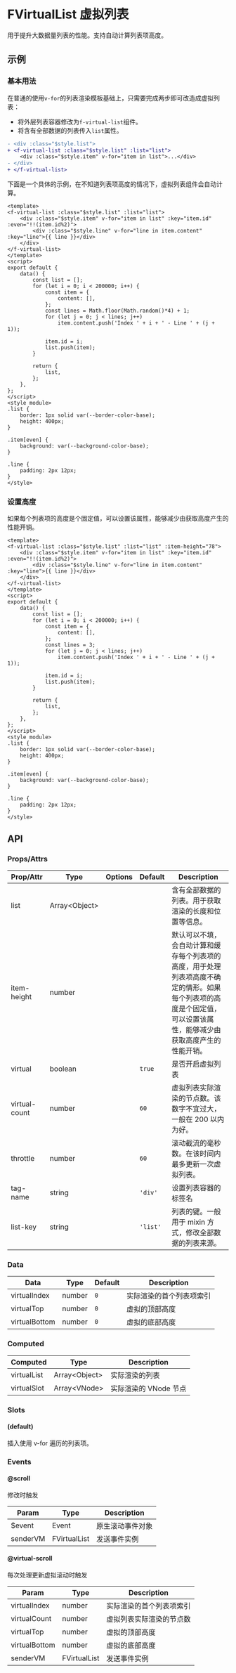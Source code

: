 <!-- 该 README.md 根据 api.yaml 和 docs/*.md 自动生成，为了方便在 GitHub 和 NPM 上查阅。如需修改，请查看源文件 -->

# FVirtualList 虚拟列表

用于提升大数据量列表的性能。支持自动计算列表项高度。

## 示例
### 基本用法

在普通的使用`v-for`的列表渲染模板基础上，只需要完成两步即可改造成虚拟列表：

- 将外层列表容器修改为`f-virtual-list`组件。
- 将含有全部数据的列表传入`list`属性。

``` diff
- <div :class="$style.list">
+ <f-virtual-list :class="$style.list" :list="list">
    <div :class="$style.item" v-for="item in list">...</div>
- </div>
+ </f-virtual-list>
```

下面是一个具体的示例，在不知道列表项高度的情况下，虚拟列表组件会自动计算。

``` vue
<template>
<f-virtual-list :class="$style.list" :list="list">
    <div :class="$style.item" v-for="item in list" :key="item.id" :even="!!(item.id%2)">
        <div :class="$style.line" v-for="line in item.content" :key="line">{{ line }}</div>
    </div>
</f-virtual-list>
</template>
<script>
export default {
    data() {
        const list = [];
        for (let i = 0; i < 200000; i++) {
            const item = {
                content: [],
            };
            const lines = Math.floor(Math.random()*4) + 1;
            for (let j = 0; j < lines; j++)
                item.content.push('Index ' + i + ' - Line ' + (j + 1));

            item.id = i;
            list.push(item);
        }

        return {
            list,
        };
    },
};
</script>
<style module>
.list {
    border: 1px solid var(--border-color-base);
    height: 400px;
}

.item[even] {
    background: var(--background-color-base);
}

.line {
    padding: 2px 12px;
}
</style>
```

### 设置高度

如果每个列表项的高度是个固定值，可以设置该属性，能够减少由获取高度产生的性能开销。

``` vue
<template>
<f-virtual-list :class="$style.list" :list="list" :item-height="78">
    <div :class="$style.item" v-for="item in list" :key="item.id" :even="!!(item.id%2)">
        <div :class="$style.line" v-for="line in item.content" :key="line">{{ line }}</div>
    </div>
</f-virtual-list>
</template>
<script>
export default {
    data() {
        const list = [];
        for (let i = 0; i < 200000; i++) {
            const item = {
                content: [],
            };
            const lines = 3;
            for (let j = 0; j < lines; j++)
                item.content.push('Index ' + i + ' - Line ' + (j + 1));

            item.id = i;
            list.push(item);
        }

        return {
            list,
        };
    },
};
</script>
<style module>
.list {
    border: 1px solid var(--border-color-base);
    height: 400px;
}

.item[even] {
    background: var(--background-color-base);
}

.line {
    padding: 2px 12px;
}
</style>
```



## API
### Props/Attrs

| Prop/Attr | Type | Options | Default | Description |
| --------- | ---- | ------- | ------- | ----------- |
| list | Array\<Object\> |  |  | 含有全部数据的列表。用于获取渲染的长度和位置等信息。 |
| item-height | number |  |  | 默认可以不填，会自动计算和缓存每个列表项的高度，用于处理列表项高度不确定的情形。如果每个列表项的高度是个固定值，可以设置该属性，能够减少由获取高度产生的性能开销。 |
| virtual | boolean |  | `true` | 是否开启虚拟列表 |
| virtual-count | number |  | `60` | 虚拟列表实际渲染的节点数。该数字不宜过大，一般在 200 以内为好。 |
| throttle | number |  | `60` | 滚动截流的毫秒数。在该时间内最多更新一次虚拟列表。 |
| tag-name | string |  | `'div'` | 设置列表容器的标签名 |
| list-key | string |  | `'list'` | 列表的键。一般用于 mixin 方式，修改全部数据的列表来源。 |

### Data

| Data | Type | Default | Description |
| ---- | ---- | ------- | ----------- |
| virtualIndex | number | `0` | 实际渲染的首个列表项索引 |
| virtualTop | number | `0` | 虚拟的顶部高度 |
| virtualBottom | number | `0` | 虚拟的底部高度 |

### Computed

| Computed | Type | Description |
| -------- | ---- | ----------- |
| virtualList | Array\<Object\> | 实际渲染的列表 |
| virtualSlot | Array\<VNode\> | 实际渲染的 VNode 节点 |

### Slots

#### (default)

插入使用 v-for 遍历的列表项。

### Events

#### @scroll

修改时触发

| Param | Type | Description |
| ----- | ---- | ----------- |
| $event | Event | 原生滚动事件对象 |
| senderVM | FVirtualList | 发送事件实例 |

#### @virtual-scroll

每次处理更新虚拟滚动时触发

| Param | Type | Description |
| ----- | ---- | ----------- |
| virtualIndex | number | 实际渲染的首个列表项索引 |
| virtualCount | number | 虚拟列表实际渲染的节点数 |
| virtualTop | number | 虚拟的顶部高度 |
| virtualBottom | number | 虚拟的底部高度 |
| senderVM | FVirtualList | 发送事件实例 |
